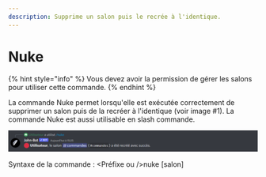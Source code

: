 ```yaml
---
description: Supprime un salon puis le recrée à l'identique.
---
```


# Nuke

{% hint style="info" %}
Vous devez avoir la permission de gérer les salons pour utiliser cette commande.
{% endhint %}

La commande Nuke permet lorsqu'elle est exécutée correctement de supprimer un salon puis de la recréer à l'identique (voir image #1). La commande Nuke est aussi utilisable en slash commande.

![Image #1](../../../.gitbook/assets/Nuke.png)

Syntaxe de la commande : \<Préfixe ou />nuke \[salon]
